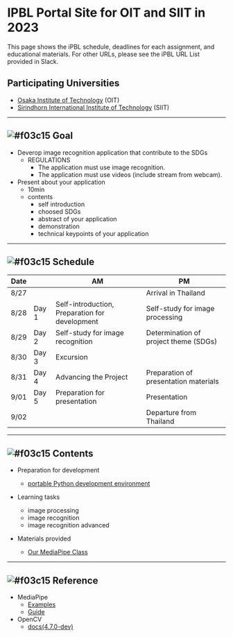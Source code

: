 # IPBL Portal Site for OIT and SIIT in 2023

This page shows the iPBL schedule, deadlines for each assignment, and educational materials. For other URLs, please see the iPBL URL List provided in Slack.

## Participating Universities
- [Osaka Institute of Technology](http://www.oit.ac.jp/english/index.html) (OIT)
- [Sirindhorn International Institute of Technology](https://www.siit.tu.ac.th/) (SIIT)
---

## ![#f03c15](https://via.placeholder.com/15/f03c15/000000?text=+) Goal
- Deverop image recognition application that contribute to the SDGs
  - REGULATIONS
    - The application must use image recognition.
    - The application must use videos (include stream from webcam).
- Present about your application
  - 10min
  - contents
    - self introduction
    - choosed SDGs
    - abstract of your application
    - demonstration
    - technical keypoints of your application

---
## ![#f03c15](https://via.placeholder.com/15/f03c15/000000?text=+) Schedule
|Date||AM|PM|
|-|-|-|-|
|8/27|||Arrival in Thailand|
|8/28|Day 1|Self-introduction, Preparation for development|Self-study for image processing|
|8/29|Day 2|Self-study for image recognition|Determination of project theme (SDGs)|
|8/30|Day 3|Excursion|
|8/31|Day 4|Advancing the Project|Preparation of presentation materials|
|9/01|Day 5|Preparation for presentation|Presentation|
|9/02|||Departure from Thailand|

---
## ![#f03c15](https://via.placeholder.com/15/f03c15/000000?text=+) Contents
- Preparation for development
  - [portable Python development environment](./setup/python%2Bvscode.md)

- Learning tasks
  - image processing
  - image recognition
  - image recognition advanced

- Materials provided
  - [Our MediaPipe Class](https://github.com/ipbl-oit-siit/MediaPipeClass)

---
## ![#f03c15](https://via.placeholder.com/15/f03c15/000000?text=+) Reference
- MediaPipe
  - [Examples](https://developers.google.com/mediapipe/solutions/examples)
  - [Guide](https://developers.google.com/mediapipe/solutions/guide)
- OpenCV
  - [docs(4.7.0-dev)](https://docs.opencv.org/4.x/)





